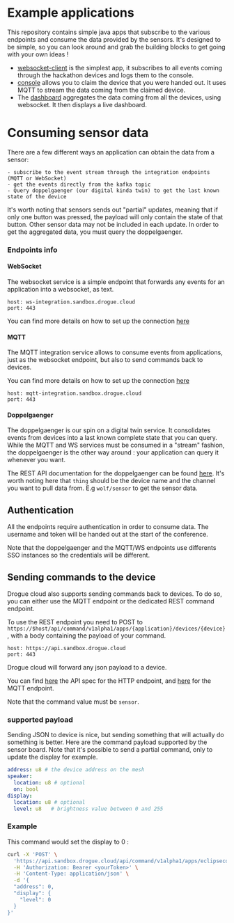 # Example applications

This repository contains simple java apps that subscribe to the various endpoints and 
consume the data provided by the sensors.
It's designed to be simple, so you can look around and grab the building blocks to 
get going with your own ideas !

- [websocket-client](websocket-client) is the simplest app, it subscribes to all events coming through the hackathon devices and logs them to the console.
- [console](console) allows you to claim the device that you were handed out. It uses MQTT to stream
the data coming from the claimed device.
- The [dashboard](dashboard) aggregates the data coming from all the devices, using websocket. It then displays a live dashboard.

# Consuming sensor data

There are a few different ways an application can obtain the data from a sensor:

    - subscribe to the event stream through the integration endpoints (MQTT or WebSocket)
    - get the events directly from the kafka topic
    - Query doppelgaenger (our digital kinda twin) to get the last known state of the device

It's worth noting that sensors sends out "partial" updates, meaning that if only one button was pressed, the payload
will only contain the state of that button. Other sensor data may not be included in each update.
In order to get the aggregated data, you must query the doppelgaenger.

### Endpoints info

#### WebSocket

The websocket service is a simple endpoint that forwards any events for an application into a websocket, as text.
```
host: ws-integration.sandbox.drogue.cloud
port: 443
```

You can find more details on how to set up the connection [here](https://book.drogue.io/drogue-cloud/dev/user-guide/integration-ws.html)

#### MQTT

The MQTT integration service allows to consume events from applications, just as the websocket endpoint, but also to send commands
back to devices.

You can find more details on how to set up the connection [here](https://book.drogue.io/drogue-cloud/dev/user-guide/integration-mqtt.html)
```
host: mqtt-integration.sandbox.drogue.cloud
port: 443
```


#### Doppelgaenger
    
The doppelgaenger is our spin on a digital twin service. It consolidates events from devices into a last known complete
state that you can query. While the MQTT and WS services must be consumed in a "stream" fashion, the doppelgaenger is the 
other way around : your application can query it whenever you want. 

The REST API documentation for the doppelgaenger can be found [here](https://api-eclipsecon-2022.apps.sandbox.drogue.world/). It's worth noting here that `thing` should be the device name and the channel
you want to pull data from. E.g `wolf/sensor` to get the sensor data.

## Authentication

All the endpoints require authentication in order to consume data. 
The username and token will be handed out at the start of the conference.

Note that the doppelgaenger and the MQTT/WS endpoints use differents SSO instances so the credentials will be different.

## Sending commands to the device

Drogue cloud also supports sending commands back to devices. To do so, you can either use the MQTT endpoint
or the dedicated REST command endpoint.

To use the REST endpoint you need to POST to `https://$host/api/command/v1alpha1/apps/{application}/devices/{device}`, 
with a body containing the payload of your command. 
```
host: https://api.sandbox.drogue.cloud
port: 443
```

Drogue cloud will forward any json payload to a device.

You can find [here](https://book.drogue.io/drogue-cloud/dev/api/endpoints.html#_command_control) the API spec for the 
HTTP endpoint, and [here](https://book.drogue.io/drogue-cloud/dev/user-guide/integration-mqtt.html#_publish_commands) 
for the MQTT endpoint.

Note that the command value must be `sensor`.

### supported payload

Sending JSON to device is nice, but sending something that will actually do something is better. 
Here are the command payload supported by the sensor board. Note that it's possible to send a partial command, 
only to update the display for example.

```yaml
address: u8 # the device address on the mesh
speaker:
  location: u8 # optional
  on: bool
display:
  location: u8 # optional
  level: u8   # brightness value between 0 and 255
```

### Example 

This command would set the display to 0 : 
```bash 
curl -X 'POST' \
  'https://api.sandbox.drogue.cloud/api/command/v1alpha1/apps/eclipsecon-hackathon/devices/alligator?command=sensor' \
  -H 'Authorization: Bearer <yourToken>' \
  -H 'Content-Type: application/json' \
  -d '{
  "address": 0,
  "display": {
    "level": 0
  }
}'
```
